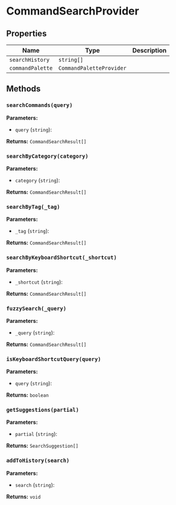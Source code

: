 # CommandSearchProvider

## Properties

| Name | Type | Description |
|------|------|-------------|
| `searchHistory` | `string[]` |  |
| `commandPalette` | `CommandPaletteProvider` |  |

## Methods

### `searchCommands(query)`

**Parameters:**

- `query` (`string`): 

**Returns:** `CommandSearchResult[]`

### `searchByCategory(category)`

**Parameters:**

- `category` (`string`): 

**Returns:** `CommandSearchResult[]`

### `searchByTag(_tag)`

**Parameters:**

- `_tag` (`string`): 

**Returns:** `CommandSearchResult[]`

### `searchByKeyboardShortcut(_shortcut)`

**Parameters:**

- `_shortcut` (`string`): 

**Returns:** `CommandSearchResult[]`

### `fuzzySearch(_query)`

**Parameters:**

- `_query` (`string`): 

**Returns:** `CommandSearchResult[]`

### `isKeyboardShortcutQuery(query)`

**Parameters:**

- `query` (`string`): 

**Returns:** `boolean`

### `getSuggestions(partial)`

**Parameters:**

- `partial` (`string`): 

**Returns:** `SearchSuggestion[]`

### `addToHistory(search)`

**Parameters:**

- `search` (`string`): 

**Returns:** `void`

